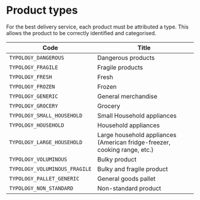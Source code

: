 # Product types

For the best delivery service, each product must be attributed a type. This allows the product to be correctly identified and categorised.

| Code                          | Title                                                                     |
| ----------------------------- | ------------------------------------------------------------------------- |
| `TYPOLOGY_DANGEROUS`          | Dangerous products                                                        |
| `TYPOLOGY_FRAGILE`            | Fragile products                                                          |
| `TYPOLOGY_FRESH`              | Fresh                                                                     |
| `TYPOLOGY_FROZEN`             | Frozen                                                                    |
| `TYPOLOGY_GENERIC`            | General merchandise                                                       |
| `TYPOLOGY_GROCERY`            | Grocery                                                                   |
| `TYPOLOGY_SMALL_HOUSEHOLD`    | Small Household appliances                                                |
| `TYPOLOGY_HOUSEHOLD`          | Household appliances                                                      |
| `TYPOLOGY_LARGE_HOUSEHOLD`    | Large household appliances (American fridge-freezer, cooking range, etc.) |
| `TYPOLOGY_VOLUMINOUS`         | Bulky product                                                             |
| `TYPOLOGY_VOLUMINOUS_FRAGILE` | Bulky and fragile product                                                 |
| `TYPOLOGY_PALLET_GENERIC`     | General goods pallet                                                      |
| `TYPOLOGY_NON_STANDARD`       | Non-standard product                                                      |
